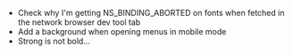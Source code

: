 - Check why I'm getting NS_BINDING_ABORTED on fonts when fetched in the network browser dev tool tab
- Add a background when opening menus in mobile mode
- Strong is not bold...